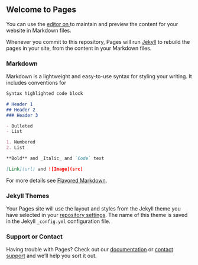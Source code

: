 ## Welcome to  Pages

You can use the [editor on ](https://.com/feinux/shellehs..io/edit/master/README.md) to maintain and preview the content for your website in Markdown files.

Whenever you commit to this repository,  Pages will run [Jekyll](https://jekyllrb.com/) to rebuild the pages in your site, from the content in your Markdown files.

### Markdown

Markdown is a lightweight and easy-to-use syntax for styling your writing. It includes conventions for

```markdown
Syntax highlighted code block

# Header 1
## Header 2
### Header 3

- Bulleted
- List

1. Numbered
2. List

**Bold** and _Italic_ and `Code` text

[Link](url) and ![Image](src)
```

For more details see [ Flavored Markdown](https://guides..com/features/mastering-markdown/).

### Jekyll Themes

Your Pages site will use the layout and styles from the Jekyll theme you have selected in your [repository settings](https://.com/feinux/shellehs..io/settings). The name of this theme is saved in the Jekyll `_config.yml` configuration file.

### Support or Contact

Having trouble with Pages? Check out our [documentation](https://help..com/categories/-pages-basics/) or [contact support](https://.com/contact) and we’ll help you sort it out.
